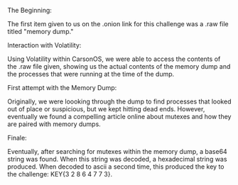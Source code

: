 The Beginning:

The first item given to us on the .onion link for this challenge was a .raw file titled "memory dump."

Interaction with Volatility:

Using Volatility within CarsonOS, we were able to access the contents of the .raw file given, showing us the actual contents of the memory dump and the processes that were running at the time of the dump.

First attempt with the Memory Dump:

Originally, we were loooking through the dump to find processes that looked out of place or suspicious, but we kept hitting dead ends. However, eventually we found a compelling article online about mutexes and how they are paired with memory dumps.

Finale:

Eventually, after searching for mutexes within the memory dump, a base64 string was found. When this string was decoded, a hexadecimal string was produced. When decoded to ascii a second time, this produced the key to the challenge: KEY{3 2 8 6 4 7 7 3}.

